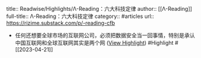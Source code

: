 title:: Readwise/Highlights/Λ-Reading：六大科技定律
author:: [[Λ-Reading]]
full-title:: Λ-Reading：六大科技定律
category:: #articles
url:: https://rizime.substack.com/p/-reading-cfb

- 任何还想要全球市场的互联网公司，必须把数据安全当一回事情，特别是承认中国互联网和全球互联网其实是两个网 ([View Highlight](https://read.readwise.io/read/01gygz427v8yrhwb00bjerk8wy)) #Highlight #[[2023-04-21]]